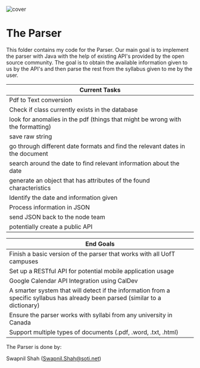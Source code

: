 ![cover](https://proctorexam.com/2015/wp-content/uploads/2016/01/back-end.jpg)

# The Parser
This folder contains my code for the Parser. Our main goal is to implement the parser with Java with the help of existing API's provided by the open source community. The goal is to obtain the available information given to us by the API's and then parse the rest from the syllabus given to me by the user.

| Current Tasks                                                                            |
| ---------------------------------------------------------------------------------------- |
| Pdf to Text conversion                                                                   |
| Check if class currently exists in the database                                          |
| look for anomalies in the pdf (things that might be wrong with the formatting)           |
| save raw string                                                                          |
| go through different date formats and find the relevant dates in the document            |
| search around the date to find relevant information about the date                       |
| generate an object that has attributes of the found characteristics                      |
| Identify the date and information given                                                  |
| Process information in JSON                                                              |
| send JSON back to the node team                                                          |
| potentially create a public API                                                          |


| End Goals                                                                                                                       |
|---------------------------------------------------------------------------------------------------------------------------------|
| Finish a basic version of the parser that works with all UofT campuses                                                          |
| Set up a RESTful API for potential mobile application usage                                                                     |
| Google Calendar API Integration using CalDev                                                                                    |
| A smarter system that will detect if the information from a specific syllabus has already been parsed (similar to a dictionary) |
| Ensure the parser works with syllabi from any university in Canada                                                              |  
| Support multiple types of documents (.pdf, .word, .txt, .html)                                                                  |  

The Parser is done by: 

Swapnil Shah (Swapnil.Shah@soti.net)



